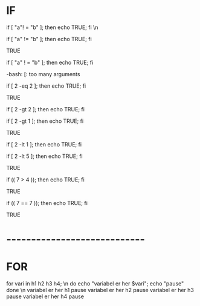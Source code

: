 # IF

if [ "a"! = "b" ]; then echo TRUE; fi \n

if [ "a" != "b" ]; then echo TRUE; fi

TRUE

if [ "a" ! = "b" ]; then echo TRUE; fi

-bash: [: too many arguments

if [ 2 -eq 2 ]; then echo TRUE; fi

TRUE

if [ 2 -gt 2 ]; then echo TRUE; fi

if [ 2 -gt 1 ]; then echo TRUE; fi

TRUE

if [ 2 -lt 1 ]; then echo TRUE; fi

if [ 2 -lt 5 ]; then echo TRUE; fi

TRUE

if (( 7 > 4 )); then echo TRUE; fi

TRUE

if (( 7 == 7 )); then echo TRUE; fi

TRUE
# ----------------------------

# FOR
for vari in h1 h2 h3 h4; \n
do 
echo "variabel er her $vari"; 
echo "pause"
done
\n
variabel er her h1
pause
variabel er her h2
pause
variabel er her h3
pause
variabel er her h4
pause







